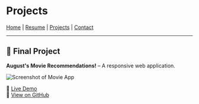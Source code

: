 # Projects

[Home](index.md) | [Resume](resume.md) | [Projects](projects.md) | [Contact](contact.md)

---

## 🚀 Final Project
**August's Movie Recommendations!** – A responsive web application.  

![Screenshot of Movie App](Screenshot%102025-09-16%20131329.png) 

🔗 [Live Demo](https://august-k-final-1.netlify.app/)  
🔗 [View on GitHub](https://github.com/augustkeller/final-practice-unit-1-august-k)
